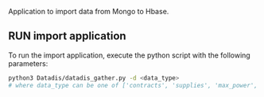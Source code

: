 Application to import data from Mongo to Hbase.

## RUN import application
To run the import application, execute the python script with the following parameters:

```bash
python3 Datadis/datadis_gather.py -d <data_type>
# where data_type can be one of ['contracts', 'supplies', 'max_power', 'hourly_consumption', 'quarter_hourly_consumption']

```
